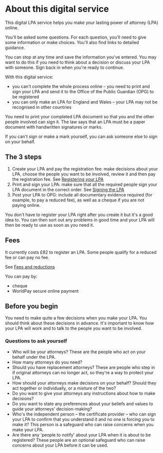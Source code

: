 # About this digital service
This digital LPA service helps you make your lasting power of attorney (LPA) online.

You'll be asked some questions. For each question, you'll need to give some information or make choices. You'll also find links to detailed guidance.

You can stop at any time and save the information you've entered. You may want to do this if you need to think about a decision or discuss your LPA with someone. Sign back in when you're ready to continue.

With this digital service:

* you can't complete the whole process online – you need to print and sign your LPA and send it to the Office of the Public Guardian (OPG) to be registered
* you can only make an LPA for England and Wales – your LPA may not be recognised in other countries

You need to print your completed LPA document so that you and the other people involved can sign it. The law says that an LPA must be a paper document with handwritten signatures or marks.

If you can't sign or make a mark yourself, you can ask someone else to sign on your behalf.

## The 3 steps

1. Create your LPA and pay the registration fee: make decisions about your LPA, choose the people you want to be involved, review it and then pay the registration fee. See [Registering your LPA](/help/#topic-registering-the-lpa)
2. Print and sign your LPA: make sure that all the required people sign your LPA document in the correct order. See [Signing the LPA](/help/#topic-signing-the-lpa)
3. Post your LPA to OPG: include all documentary evidence required (for example, to pay a reduced fee), as well as a cheque if you are not paying online. 

You don't have to register your LPA right after you create it but it's a good idea to. You can then sort out any problems in good time and your LPA will then be ready to use as soon as you need it.

## Fees

It currently costs £82 to register an LPA. Some people qualify for a reduced fee or can pay no fee.

See [Fees and reductions](/help/#topic-fees-and-reductions)

You can pay by:

* cheque
* WorldPay secure online payment

## Before you begin

You need to make quite a few decisions when you make your LPA. You should think about these decisions in advance. It's important to know how your LPA will work and to talk to the people you want to be involved.

### Questions to ask yourself

* Who will be your attorneys? These are the people who act on your behalf under the LPA.
* How many attorneys do you need?
* Should you have replacement attorneys? These are people who step in if original attorneys can no longer act, so they're a way to protect your LPA.
* How should your attorneys make decisions on your behalf? Should they act together or individually, or a mixture of the two?
* Do you want to give your attorneys any instructions about how to make decisions?
* Do you want to state any preferences about your beliefs and values to guide your attorneys' decision-making?
* Who's the independent person – the certificate provider – who can sign your LPA to confirm that you understand it and no one is forcing you to make it? This person is a safeguard who can raise concerns when you make your LPA.
* Are there any 'people to notify' about your LPA when it is about to be registered? These people are an optional safeguard who can raise concerns about your LPA before it can be used.
